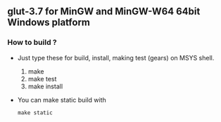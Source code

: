## glut-3.7 for MinGW and MinGW-W64 64bit Windows platform

### How to build ?

 * Just type these for build, install, making test (gears) on MSYS shell.
 
     1. make
	 1. make test
	 1. make install

 * You can make static build with 
   ```
   make static
   ```

